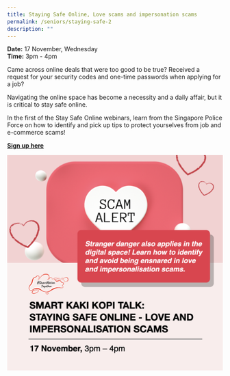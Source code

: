 ```yaml
---
title: Staying Safe Online, Love scams and impersonation scams
permalink: /seniors/staying-safe-2
description: ""
---
```



**Date:** 17 November, Wednesday   
**Time:** 3pm - 4pm

Came across online deals that were too good to be true? Received a request for your security codes and one-time passwords when applying for a job?

Navigating the online space has become a necessity and a daily affair, but it is critical to stay safe online. 

In the first of the Stay Safe Online webinars, learn from the Singapore Police Force on how to identify and pick up tips to protect yourselves from job and e-commerce scams! 


[**Sign up here**](https://zoom.us/webinar/register/9116352171248/WN_B0lznciKRiWk7bdvVP5oJw)

![Alt text for image on Isomer site](/images/sen-nov212.png)